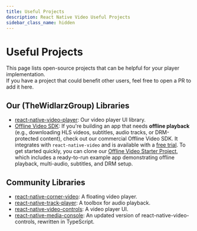 ```yaml
---
title: Useful Projects
description: React Native Video Useful Projects
sidebar_class_name: hidden
---
```

# Useful Projects

This page lists open-source projects that can be helpful for your player implementation. <br/>
If you have a project that could benefit other users, feel free to open a PR to add it here.

## Our (TheWidlarzGroup) Libraries
- [react-native-video-player](https://github.com/TheWidlarzGroup/react-native-video-player): Our video player UI library.
- [Offline Video SDK](https://www.thewidlarzgroup.com/offline-video-sdk?utm_source=rnv&utm_medium=docs&utm_id=projects_offline-video-sdk): If you're building an app that needs **offline playback** (e.g., downloading HLS videos, subtitles, audio tracks, or DRM-protected content), check out our commercial Offline Video SDK. It integrates with `react-native-video` and is available with a [free trial](https://sdk.thewidlarzgroup.com/signup?utm_source=rnv&utm_medium=docs&utm_id=projects_start-trial-offline-video-sdk). To get started quickly, you can clone our [Offline Video Starter Project](https://github.com/TheWidlarzGroup/react-native-offline-video-starter?utm_source=rnv&utm_medium=docs&utm_id=projects_offline-video-starter), which includes a ready-to-run example app demonstrating offline playback, multi-audio, subtitles, and DRM setup.

## Community Libraries
- [react-native-corner-video](https://github.com/Lg0gs/react-native-corner-video): A floating video player.
- [react-native-track-player](https://github.com/doublesymmetry/react-native-track-player): A toolbox for audio playback.
- [react-native-video-controls](https://github.com/itsnubix/react-native-video-controls): A video player UI.
- [react-native-media-console](https://github.com/criszz77/react-native-media-console): An updated version of react-native-video-controls, rewritten in TypeScript.
